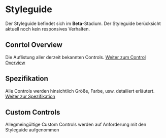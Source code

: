 # Styleguide
Der Styleguide befindet sich im **Beta**-Stadium. Der Styleguide berücksicht aktuell noch kein responsives Verhalten.

## Conrtol Overview
Die Auflistung aller derzeit bekannten Controls. [Weiter zum Control Overview](https://eurodata.github.io/Styleguide/Control%20Overview/index.html)

## Spezifikation
Alle Controls werden hinsichtlich Größe, Farbe, usw. detailiert erläutert. 
[Weiter zur Spezifikation](https://eurodata.github.io/Styleguide/Specification/index.html)

## Custom Controls
Allegmeingültige Custom Controls werden auf Anforderung mit den Styleguide aufgenommen

